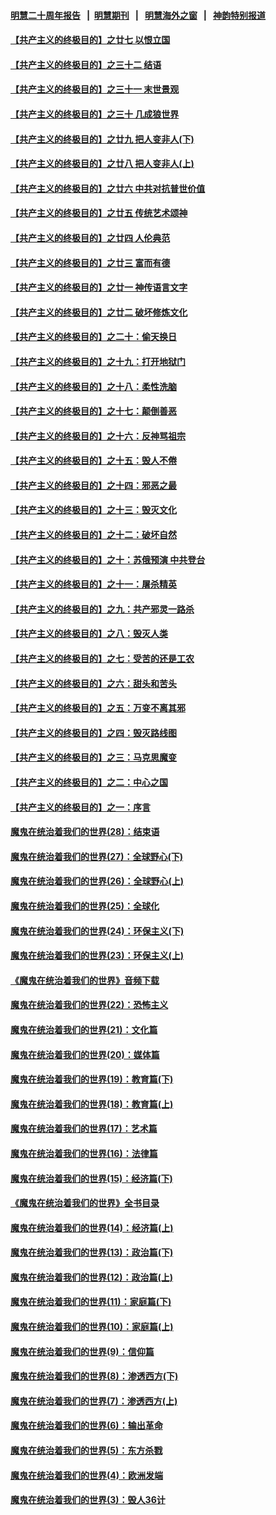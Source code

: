 #### [明慧二十周年报告](https://github.com/gfw-breaker/mh-reports/blob/master/README.md?t=07120837) &nbsp;&nbsp;|&nbsp;&nbsp;[明慧期刊](https://github.com/gfw-breaker/mh-qikan) &nbsp;&nbsp;|&nbsp;&nbsp; [明慧海外之窗](https://github.com/gfw-breaker/mh-news/blob/master/README.md?t=07120837) &nbsp;&nbsp;|&nbsp;&nbsp; [神韵特别报道](https://github.com/gfw-breaker/mh-news/blob/master/shenyun.md?t=07120837) 

#### [【共产主义的终极目的】之廿七 以恨立国](../pages/nsc422/n11336944.md?t=07120837) 

#### [【共产主义的终极目的】之三十二 结语](../pages/nsc422/n11360535.md?t=07120837) 

#### [【共产主义的终极目的】之三十一 末世景观](../pages/nsc422/n11351129.md?t=07120837) 

#### [【共产主义的终极目的】之三十 几成狼世界](../pages/nsc422/n11348280.md?t=07120837) 

#### [【共产主义的终极目的】之廿九 把人变非人(下)](../pages/nsc422/n11344140.md?t=07120837) 

#### [【共产主义的终极目的】之廿八 把人变非人(上)](../pages/nsc422/n11340492.md?t=07120837) 

#### [【共产主义的终极目的】之廿六 中共对抗普世价值](../pages/nsc422/n11324785.md?t=07120837) 

#### [【共产主义的终极目的】之廿五 传统艺术颂神](../pages/nsc422/n11296396.md?t=07120837) 

#### [【共产主义的终极目的】之廿四 人伦典范](../pages/nsc422/n11296397.md?t=07120837) 

#### [【共产主义的终极目的】之廿三 富而有德](../pages/nsc422/n11283598.md?t=07120837) 

#### [【共产主义的终极目的】之廿一 神传语言文字](../pages/nsc422/n11263265.md?t=07120837) 

#### [【共产主义的终极目的】之廿二 破坏修炼文化](../pages/nsc422/n11245728.md?t=07120837) 

#### [【共产主义的终极目的】之二十：偷天换日](../pages/nsc422/n11238846.md?t=07120837) 

#### [【共产主义的终极目的】之十九：打开地狱门](../pages/nsc422/n11206376.md?t=07120837) 

#### [【共产主义的终极目的】之十八：柔性洗脑](../pages/nsc422/n11199994.md?t=07120837) 

#### [【共产主义的终极目的】之十七：颠倒善恶](../pages/nsc422/n11179782.md?t=07120837) 

#### [【共产主义的终极目的】之十六：反神骂祖宗](../pages/nsc422/n11166798.md?t=07120837) 

#### [【共产主义的终极目的】之十五：毁人不倦](../pages/nsc422/n11166792.md?t=07120837) 

#### [【共产主义的终极目的】之十四：邪恶之最](../pages/nsc422/n11150249.md?t=07120837) 

#### [【共产主义的终极目的】之十三：毁灭文化](../pages/nsc422/n11135227.md?t=07120837) 

#### [【共产主义的终极目的】之十二：破坏自然](../pages/nsc422/n11135214.md?t=07120837) 

#### [【共产主义的终极目的】之十：苏俄预演 中共登台](../pages/nsc422/n11118424.md?t=07120837) 

#### [【共产主义的终极目的】之十一：屠杀精英](../pages/nsc422/n11118442.md?t=07120837) 

#### [【共产主义的终极目的】之九：共产邪灵一路杀](../pages/nsc422/n11114139.md?t=07120837) 

#### [【共产主义的终极目的】之八：毁灭人类](../pages/nsc422/n11108503.md?t=07120837) 

#### [【共产主义的终极目的】之七：受苦的还是工农](../pages/nsc422/n11101809.md?t=07120837) 

#### [【共产主义的终极目的】之六：甜头和苦头](../pages/nsc422/n11096971.md?t=07120837) 

#### [【共产主义的终极目的】之五：万变不离其邪](../pages/nsc422/n11091285.md?t=07120837) 

#### [【共产主义的终极目的】之四：毁灭路线图](../pages/nsc422/n11086284.md?t=07120837) 

#### [【共产主义的终极目的】之三：马克思魔变](../pages/nsc422/n11061941.md?t=07120837) 

#### [【共产主义的终极目的】之二：中心之国](../pages/nsc422/n11047728.md?t=07120837) 

#### [【共产主义的终极目的】之一：序言](../pages/nsc422/n11086077.md?t=07120837) 

#### [魔鬼在统治着我们的世界(28)：结束语](../pages/nsc422/n10936246.md?t=07120837) 

#### [魔鬼在统治着我们的世界(27)：全球野心(下)](../pages/nsc422/n10928319.md?t=07120837) 

#### [魔鬼在统治着我们的世界(26)：全球野心(上)](../pages/nsc422/n10900318.md?t=07120837) 

#### [魔鬼在统治着我们的世界(25)：全球化](../pages/nsc422/n10788205.md?t=07120837) 

#### [魔鬼在统治着我们的世界(24)：环保主义(下)](../pages/nsc422/n10695307.md?t=07120837) 

#### [魔鬼在统治着我们的世界(23)：环保主义(上)](../pages/nsc422/n10688613.md?t=07120837) 

#### [《魔鬼在统治着我们的世界》音频下载](../pages/nsc422/n10635553.md?t=07120837) 

#### [魔鬼在统治着我们的世界(22)：恐怖主义](../pages/nsc422/n10614727.md?t=07120837) 

#### [魔鬼在统治着我们的世界(21)：文化篇](../pages/nsc422/n10597706.md?t=07120837) 

#### [魔鬼在统治着我们的世界(20)：媒体篇](../pages/nsc422/n10586579.md?t=07120837) 

#### [魔鬼在统治着我们的世界(19)：教育篇(下)](../pages/nsc422/n10564808.md?t=07120837) 

#### [魔鬼在统治着我们的世界(18)：教育篇(上)](../pages/nsc422/n10526970.md?t=07120837) 

#### [魔鬼在统治着我们的世界(17)：艺术篇](../pages/nsc422/n10499093.md?t=07120837) 

#### [魔鬼在统治着我们的世界(16)：法律篇](../pages/nsc422/n10485969.md?t=07120837) 

#### [魔鬼在统治着我们的世界(15)：经济篇(下)](../pages/nsc422/n10469975.md?t=07120837) 

#### [《魔鬼在统治着我们的世界》全书目录](../pages/nsc422/n10464261.md?t=07120837) 

#### [魔鬼在统治着我们的世界(14)：经济篇(上)](../pages/nsc422/n10457370.md?t=07120837) 

#### [魔鬼在统治着我们的世界(13)：政治篇(下)](../pages/nsc422/n10448270.md?t=07120837) 

#### [魔鬼在统治着我们的世界(12)：政治篇(上)](../pages/nsc422/n10444576.md?t=07120837) 

#### [魔鬼在统治着我们的世界(11)：家庭篇(下)](../pages/nsc422/n10440961.md?t=07120837) 

#### [魔鬼在统治着我们的世界(10)：家庭篇(上)](../pages/nsc422/n10435448.md?t=07120837) 

#### [魔鬼在统治着我们的世界(9)：信仰篇](../pages/nsc422/n10432159.md?t=07120837) 

#### [魔鬼在统治着我们的世界(8)：渗透西方(下)](../pages/nsc422/n10429603.md?t=07120837) 

#### [魔鬼在统治着我们的世界(7)：渗透西方(上)](../pages/nsc422/n10426013.md?t=07120837) 

#### [魔鬼在统治着我们的世界(6)：输出革命](../pages/nsc422/n10421536.md?t=07120837) 

#### [魔鬼在统治着我们的世界(5)：东方杀戮](../pages/nsc422/n10417707.md?t=07120837) 

#### [魔鬼在统治着我们的世界(4)：欧洲发端](../pages/nsc422/n10414890.md?t=07120837) 

#### [魔鬼在统治着我们的世界(3)：毁人36计](../pages/nsc422/n10411583.md?t=07120837) 

